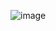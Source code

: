 ![image](https://user-images.githubusercontent.com/113426639/225736211-f2741dbc-3c7d-488e-bb44-7aaf2138ab4b.png)
